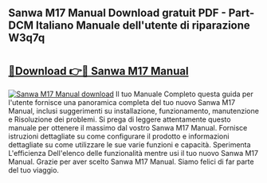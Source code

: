 ## Sanwa M17 Manual Download gratuit PDF - Part-DCM Italiano Manuale dell'utente di riparazione W3q7q

# <h2><a href="http://dfdxpo.blite.top/?on=Sanwa+M17+Manual">🔗Download 👉🔴 Sanwa M17 Manual</a></h2>

[![Sanwa M17 Manual download](https://i.imgur.com/lujVjoI.png)](http://dfdxpo.blite.top/?on=Sanwa+M17+Manual)
Il tuo Manuale Completo questa guida per l'utente fornisce una panoramica completa del tuo nuovo Sanwa M17 Manual, inclusi suggerimenti su installazione, funzionamento, manutenzione e Risoluzione dei problemi. Si prega di leggere attentamente questo manuale per ottenere il massimo dal vostro Sanwa M17 Manual. Fornisce istruzioni dettagliate su come configurare il prodotto e informazioni dettagliate su come utilizzare le sue varie funzioni e capacità. Sperimenta L'efficienza Dell'elenco delle funzionalità mentre usi il tuo nuovo Sanwa M17 Manual. Grazie per aver scelto Sanwa M17 Manual. Siamo felici di far parte del tuo viaggio.
